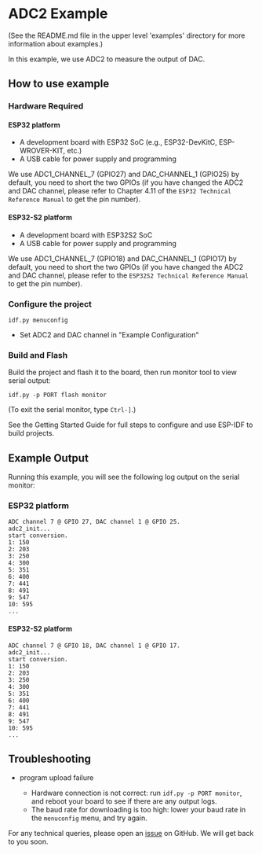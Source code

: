 # ADC2 Example

(See the README.md file in the upper level 'examples' directory for more information about examples.)

In this example, we use ADC2 to measure the output of DAC.

## How to use example

### Hardware Required

#### ESP32 platform

* A development board with ESP32 SoC (e.g., ESP32-DevKitC, ESP-WROVER-KIT, etc.)
* A USB cable for power supply and programming

We use ADC1_CHANNEL_7 (GPIO27) and DAC_CHANNEL_1 (GPIO25) by default, you need to short the two GPIOs (if you have changed the ADC2 and DAC channel, please refer to Chapter 4.11 of the `ESP32 Technical Reference Manual` to get the pin number).

#### ESP32-S2 platform

* A development board with ESP32S2 SoC
* A USB cable for power supply and programming

We use ADC1_CHANNEL_7 (GPIO18) and DAC_CHANNEL_1 (GPIO17) by default, you need to short the two GPIOs (if you have changed the ADC2 and DAC channel, please refer to the `ESP32S2 Technical Reference Manual` to get the pin number).

### Configure the project

```
idf.py menuconfig
```
* Set ADC2 and DAC channel in "Example Configuration"

### Build and Flash

Build the project and flash it to the board, then run monitor tool to view serial output:

```
idf.py -p PORT flash monitor
```

(To exit the serial monitor, type ``Ctrl-]``.)

See the Getting Started Guide for full steps to configure and use ESP-IDF to build projects.

## Example Output

Running this example, you will see the following log output on the serial monitor:

### ESP32 platform

```
ADC channel 7 @ GPIO 27, DAC channel 1 @ GPIO 25.
adc2_init...
start conversion.
1: 150
2: 203
3: 250
4: 300
5: 351
6: 400
7: 441
8: 491
9: 547
10: 595
...
```

#### ESP32-S2 platform

```
ADC channel 7 @ GPIO 18, DAC channel 1 @ GPIO 17.
adc2_init...
start conversion.
1: 150
2: 203
3: 250
4: 300
5: 351
6: 400
7: 441
8: 491
9: 547
10: 595
...
```

## Troubleshooting

* program upload failure

    * Hardware connection is not correct: run `idf.py -p PORT monitor`, and reboot your board to see if there are any output logs.
    * The baud rate for downloading is too high: lower your baud rate in the `menuconfig` menu, and try again.

For any technical queries, please open an [issue](https://github.com/espressif/esp-idf/issues) on GitHub. We will get back to you soon.

